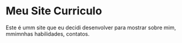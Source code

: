 # Meu Site Curriculo
 Este é umm site que eu decidi desenvolver para mostrar sobre mim, mmimnhas habilidades, contatos.

